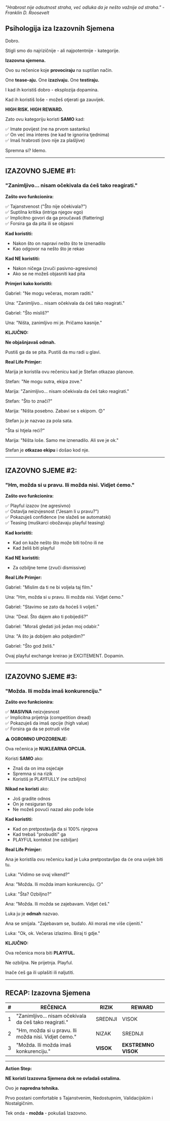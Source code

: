 *"Hrabrost nije odsutnost straha, već odluka da je nešto važnije od straha." - Franklin D. Roosevelt*

## Psihologija iza Izazovnih Sjemena

Dobro.

Stigli smo do najrizičnije - ali najpotentnije - kategorije.

**Izazovna sjemena.**

Ovo su rečenice koje **provociraju** na suptilan način.

One **tease-aju.** One **izazivaju.** One **testiraju.**

I kad ih koristiš dobro - eksplozija dopamina.

Kad ih koristiš loše - možeš otjerati ga zauvijek.

**HIGH RISK. HIGH REWARD.**

Zato ovu kategoriju koristi **SAMO** kad:

✅ Imate povijest (ne na prvom sastanku)  
✅ On već ima interes (ne kad te ignorira tjednima)  
✅ Imaš hrabrosti (ovo nije za plašljive)

Spremna si? Idemo.

---

## IZAZOVNO SJEME #1:

### "Zanimljivo... nisam očekivala da ćeš tako reagirati."

**Zašto ovo funkcionira:**

✅ Tajanstvenost ("Što nije očekivala?")  
✅ Suptilna kritika (intriga njegov ego)  
✅ Implicitno govori da ga proučavaš (flattering)  
✅ Forsira ga da pita ili se objasni

**Kad koristiti:**

- Nakon što on napravi nešto što te iznenadilo
- Kao odgovor na nešto što je rekao

**Kad NE koristiti:**

- Nakon ničega (zvuči pasivno-agresivno)
- Ako se ne možeš objasniti kad pita

**Primjeri kako koristiti:**

Gabriel: "Ne mogu večeras, moram raditi."

Una: "Zanimljivo... nisam očekivala da ćeš tako reagirati."

Gabriel: "Što misliš?"

Una: "Ništa, zanimljivo mi je. Pričamo kasnije."

**KLJUČNO:**

**Ne objašnjavaš odmah.**

Pustiš ga da se pita. Pustiš da mu radi u glavi.

**Real Life Primjer:**

Marija je koristila ovu rečenicu kad je Stefan otkazao planove.

Stefan: "Ne mogu sutra, ekipa zove."

Marija: "Zanimljivo... nisam očekivala da ćeš tako reagirati."

Stefan: "Što to znači?"

Marija: "Ništa posebno. Zabavi se s ekipom. 😊"

Stefan ju je nazvao za pola sata.

"Šta si htjela reći?"

Marija: "Ništa loše. Samo me iznenadilo. Ali sve je ok."

Stefan je **otkazao ekipu** i došao kod nje.

---

## IZAZOVNO SJEME #2:

### "Hm, možda si u pravu. Ili možda nisi. Vidjet ćemo."

**Zašto ovo funkcionira:**

✅ Playful izazov (ne agresivno)  
✅ Ostavlja neizvjesnost ("Jesam li u pravu?")  
✅ Pokazuješ confidence (ne slažeš se automatski)  
✅ Teasing (muškarci obožavaju playful teasing)

**Kad koristiti:**

- Kad on kaže nešto što može biti točno ili ne
- Kad želiš biti playful

**Kad NE koristiti:**

- Za ozbiljne teme (zvuči dismissive)

**Real Life Primjer:**

Gabriel: "Mislim da ti ne bi voljela taj film."

Una: "Hm, možda si u pravu. Ili možda nisi. Vidjet ćemo."

Gabriel: "Stavimo se zato da hoćeš li voljeti."

Una: "Deal. Što dajem ako ti pobijediš?"

Gabriel: "Moraš gledati još jedan moj odabir."

Una: "A što ja dobijem ako pobjedim?"

Gabriel: "Što god želiš."

Ovaj playful exchange kreirao je EXCITEMENT. Dopamin.

---

## IZAZOVNO SJEME #3:

### "Možda. Ili možda imaš konkurenciju."

**Zašto ovo funkcionira:**

✅ **MASIVNA** neizvjesnost  
✅ Implicitna prijetnja (competition dread)  
✅ Pokazuješ da imaš opcije (high value)  
✅ Forsira ga da se potrudi više

**⚠️ OGROMNO UPOZORENJE:**

Ova rečenica je **NUKLEARNA OPCIJA.**

Koristi **SAMO** ako:

- Znaš da on ima osjećaje
- Spremna si na rizik
- Koristiš je PLAYFULLY (ne ozbiljno)

**Nikad ne koristi** ako:

- Još gradite odnos
- On je nesiguran tip
- Ne možeš povući nazad ako pođe loše

**Kad koristiti:**

- Kad on pretpostavlja da si 100% njegova
- Kad trebaš "probuditi" ga
- PLAYFUL kontekst (ne ozbiljan)

**Real Life Primjer:**

Ana je koristila ovu rečenicu kad je Luka pretpostavljao da će ona uvijek biti tu.

Luka: "Vidimo se ovaj vikend?"

Ana: "Možda. Ili možda imam konkurenciju. 😏"

Luka: "Šta? Ozbiljno?"

Ana: "Možda. Ili možda se zajebavam. Vidjet ćeš."

Luka ju je **odmah** nazvao.

Ana se smijala. "Zajebavam se, budalo. Ali moraš me više cijeniti."

Luka: "Ok, ok. Večeras izlazimo. Biraj ti gdje."

**KLJUČNO:**

Ova rečenica mora biti **PLAYFUL.**

Ne ozbiljna. Ne prijetnja. Playful.

Inače ćeš ga ili uplašiti ili naljutiti.

---

## RECAP: Izazovna Sjemena

| **#** | **REČENICA** | **RIZIK** | **REWARD** |
|-------|--------------|-----------|------------|
| 1 | "Zanimljivo... nisam očekivala da ćeš tako reagirati." | SREDNJI | VISOK |
| 2 | "Hm, možda si u pravu. Ili možda nisi. Vidjet ćemo." | NIZAK | SREDNJI |
| 3 | "Možda. Ili možda imaš konkurenciju." | **VISOK** | **EKSTREMNO VISOK** |

---

**Action Step:**

**NE koristi Izazovna Sjemena dok ne ovladaš ostalima.**

Ovo je **napredna tehnika.**

Prvo postani comfortable s Tajanstvenim, Nedostupnim, Validacijskim i Nostalgičnim.

Tek onda - **možda** - pokušaš Izazovno.
